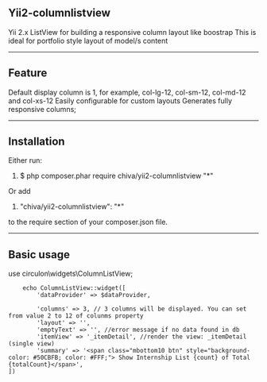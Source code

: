 ## Yii2-columnlistview
Yii 2.x ListView for building a responsive column layout like boostrap
This is ideal for portfolio style layout of model/s content

---

## Feature
Default display column is 1, for example, col-lg-12, col-sm-12, col-md-12 and col-xs-12
Easily configurable for custom layouts
Generates fully responsive columns;

---

## Installation

Either run:
1. $ php composer.phar require chiva/yii2-columnlistview "*"

Or add
1. "chiva/yii2-columnlistview": "*"

to the require section of your composer.json file.

---

## Basic usage

   use circulon\widgets\ColumnListView;
    
		echo ColumnListView::widget([
			'dataProvider' => $dataProvider,

			'columns' => 3, // 3 columns will be displayed. You can set from value 2 to 12 of colunms property
			'layout' => '',
			'emptyText' => '', //error message if no data found in db
			'itemView' => '_itemDetail', //render the view: _itemDetail (single view)
			'summary' => '<span class="mbottom10 btn" style="background-color: #50CBFB; color: #FFF;"> Show Internship List {count} of Total {totalCount}</span>',
	])